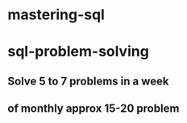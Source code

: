 # mastering-sql

# sql-problem-solving


## Solve 5 to 7 problems in a week 
## of monthly approx 15-20 problem 